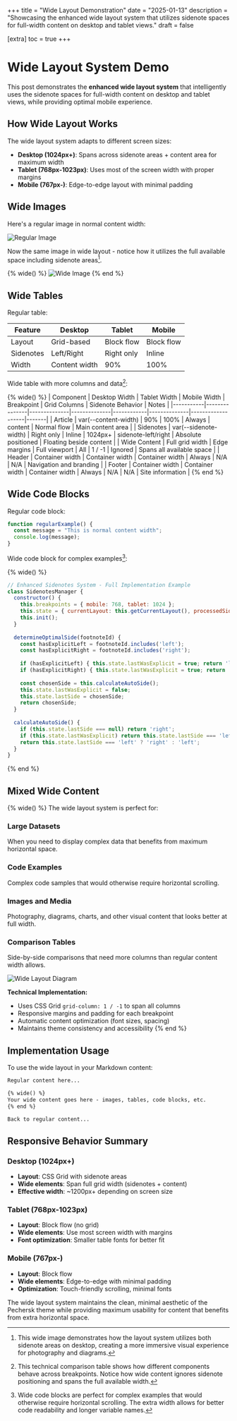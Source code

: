+++
title = "Wide Layout Demonstration"
date = "2025-01-13"
description = "Showcasing the enhanced wide layout system that utilizes sidenote spaces for full-width content on desktop and tablet views."
draft = false

[extra]
toc = true
+++

# Wide Layout System Demo

This post demonstrates the **enhanced wide layout system** that intelligently uses the sidenote spaces for full-width content on desktop and tablet views, while providing optimal mobile experience.

## How Wide Layout Works

The wide layout system adapts to different screen sizes:

- **Desktop (1024px+)**: Spans across sidenote areas + content area for maximum width
- **Tablet (768px-1023px)**: Uses most of the screen width with proper margins  
- **Mobile (767px-)**: Edge-to-edge layout with minimal padding

## Wide Images

Here's a regular image in normal content width:

![Regular Image](https://picsum.photos/800/400)

Now the same image in wide layout - notice how it utilizes the full available space including sidenote areas[^wide-image].

{% wide() %}
![Wide Image](https://picsum.photos/1200/600)
{% end %}

[^wide-image]: This wide image demonstrates how the layout system utilizes both sidenote areas on desktop, creating a more immersive visual experience for photography and diagrams.

## Wide Tables

Regular table:

| Feature | Desktop | Tablet | Mobile |
|---------|---------|--------|--------|
| Layout | Grid-based | Block flow | Block flow |
| Sidenotes | Left/Right | Right only | Inline |
| Width | Content width | 90% | 100% |

Wide table with more columns and data[^left-table]:

{% wide() %}
| Component | Desktop Width | Tablet Width | Mobile Width | Breakpoint | Grid Columns | Sidenote Behavior | Notes |
|-----------|---------------|--------------|--------------|------------|--------------|-------------------|-------|
| Article | var(--content-width) | 90% | 100% | Always | content | Normal flow | Main content area |
| Sidenotes | var(--sidenote-width) | Right only | Inline | 1024px+ | sidenote-left/right | Absolute positioned | Floating beside content |
| Wide Content | Full grid width | Edge margins | Full viewport | All | 1 / -1 | Ignored | Spans all available space |
| Header | Container width | Container width | Container width | Always | N/A | N/A | Navigation and branding |
| Footer | Container width | Container width | Container width | Always | N/A | N/A | Site information |
{% end %}

[^left-table]: This technical comparison table shows how different components behave across breakpoints. Notice how wide content ignores sidenote positioning and spans the full available width.

## Wide Code Blocks

Regular code block:

```javascript
function regularExample() {
  const message = "This is normal content width";
  console.log(message);
}
```

Wide code block for complex examples[^right-code]:

{% wide() %}
```javascript
// Enhanced Sidenotes System - Full Implementation Example
class SidenotesManager {
  constructor() {
    this.breakpoints = { mobile: 768, tablet: 1024 };
    this.state = { currentLayout: this.getCurrentLayout(), processedSidenotes: new Set(), lastSide: null, lastWasExplicit: false };
    this.init();
  }
  
  determineOptimalSide(footnoteId) {
    const hasExplicitLeft = footnoteId.includes('left');
    const hasExplicitRight = footnoteId.includes('right');
    
    if (hasExplicitLeft) { this.state.lastWasExplicit = true; return 'left'; }
    if (hasExplicitRight) { this.state.lastWasExplicit = true; return 'right'; }
    
    const chosenSide = this.calculateAutoSide();
    this.state.lastWasExplicit = false;
    this.state.lastSide = chosenSide;
    return chosenSide;
  }
  
  calculateAutoSide() {
    if (this.state.lastSide === null) return 'right';
    if (this.state.lastWasExplicit) return this.state.lastSide === 'left' ? 'right' : 'left';
    return this.state.lastSide === 'left' ? 'right' : 'left';
  }
}
```
{% end %}

[^right-code]: Wide code blocks are perfect for complex examples that would otherwise require horizontal scrolling. The extra width allows for better code readability and longer variable names.

## Mixed Wide Content

{% wide() %}
The wide layout system is perfect for:

### Large Datasets
When you need to display complex data that benefits from maximum horizontal space.

### Code Examples  
Complex code samples that would otherwise require horizontal scrolling.

### Images and Media
Photography, diagrams, charts, and other visual content that looks better at full width.

### Comparison Tables
Side-by-side comparisons that need more columns than regular content width allows.

![Wide Layout Diagram](https://picsum.photos/1400/500)

**Technical Implementation:**
- Uses CSS Grid `grid-column: 1 / -1` to span all columns
- Responsive margins and padding for each breakpoint
- Automatic content optimization (font sizes, spacing)
- Maintains theme consistency and accessibility
{% end %}

## Implementation Usage

To use the wide layout in your Markdown content:

```markdown
Regular content here...

{% wide() %}
Your wide content goes here - images, tables, code blocks, etc.
{% end %}

Back to regular content...
```

## Responsive Behavior Summary

### Desktop (1024px+)
- **Layout**: CSS Grid with sidenote areas
- **Wide elements**: Span full grid width (sidenotes + content)
- **Effective width**: ~1200px+ depending on screen size

### Tablet (768px-1023px)  
- **Layout**: Block flow (no grid)
- **Wide elements**: Use most screen width with margins
- **Font optimization**: Smaller table fonts for better fit

### Mobile (767px-)
- **Layout**: Block flow
- **Wide elements**: Edge-to-edge with minimal padding
- **Optimization**: Touch-friendly scrolling, minimal fonts

The wide layout system maintains the clean, minimal aesthetic of the Pechersk theme while providing maximum usability for content that benefits from extra horizontal space.
